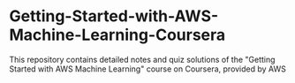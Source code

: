 # Getting-Started-with-AWS-Machine-Learning-Coursera
This repository contains detailed notes and quiz solutions of the "Getting Started with AWS Machine Learning" course on Coursera, provided by AWS
